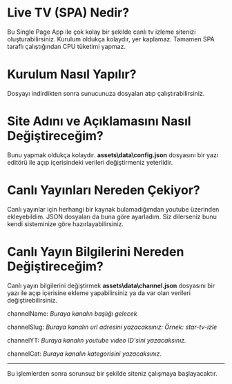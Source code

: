 # Live TV (SPA) Nedir?
Bu Single Page App ile çok kolay bir şekilde canlı tv izleme sitenizi oluşturabilirsiniz. Kurulum oldukça kolaydır, yer kaplamaz. Tamamen SPA taraflı çalıştığından CPU tüketimi yapmaz.

# Kurulum Nasıl Yapılır?
Dosyayı indirdikten sonra sunucunuza dosyaları atıp çalıştırabilirsiniz.

# Site Adını ve Açıklamasını Nasıl Değiştireceğim?
Bunu yapmak oldukça kolaydır. **assets\data\config.json** dosyasını bir yazı editörü ile  açıp içerisindeki verileri değiştirmeniz yeterlidir.

# Canlı Yayınları Nereden Çekiyor?
Canlı yayınlar için herhangi bir kaynak bulamadığımdan youtube üzerinden ekleyebildim. JSON dosyaları da buna göre ayarladım. Siz dilerseniz bunu kendi sisteminize göre hazırlayabilirsiniz.

# Canlı Yayın Bilgilerini Nereden Değiştireceğim?
Canlı yayın bilgilerini değiştirmek **assets\data\channel.json** dosyasını bir yazı ile açıp içerisine ekleme yapabilirsiniz ya da var olan verileri değiştirebilirsiniz.

channelName: *Buraya kanalın başlığı gelecek*

channelSlug: *Buraya kanalın url adresini yazacaksınız: Örnek: star-tv-izle*

channelYT: *Buraya kanalın youtube video ID'sini yazacaksınız.*

channelCat: *Buraya kanalın kategorisini yazacaksınız.*

-----

Bu işlemlerden sonra sorunsuz bir şekilde siteniz çalışmaya başlayacaktır.
